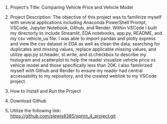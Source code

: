 1. Project's Title: Comparing Vehicle Price and Vehicle Model 

2. Project Description: The objective of this project was to familirize myself with several applications including Anaconda PowerShell Prompt, VSCode, Jupyter Notebook, Github, and Render.  Within VSCode I built my directorty to include Streamlit, EDA notebooks, app.py, README, and my csv vehicle_us file. I was able to import pandas and plotly express and view the csv dataset in EDA as well as clean the data, searching for duplicates and missing values, replace applicable missing values, and utilize app.py st.header, st.write, and st.checkbox to describe my histogram and scatterplot to help the reader visualize vehicle price vs vehicle model and those specifically less than 20K. I also familirized myself with Github and Render to ensure my reader had central accessability to my repository, and the created weblink to my VSCode project. 

3. How to Install and Run the Project
1. Download Github
2. Utilize the following link: https://github.com/slewis8385/sprint_4_project.git








